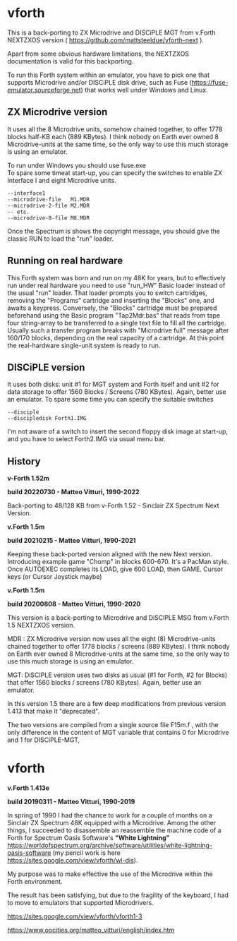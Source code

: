 # vforth

This is a back-porting to ZX Microdrive and DISCiPLE MGT from v.Forth NEXTZXOS version ( https://github.com/mattsteeldue/vforth-next ).

Apart from some obvious hardware limitations, the NEXTZXOS documentation is valid for this backporting.

To run this Forth system within an emulator, you have to pick one that supports Microdrive and/or DISCiPLE disk drive, such as Fuse (https://fuse-emulator.sourceforge.net) that works well under Windows and Linux.


ZX Microdrive version  
---------------------
It uses all the 8 Microdrive units, somehow chained together, to offer 1778 blocks half-KB each (889 KBytes). I
think nobody on Earth ever owned 8 Microdrive-units at the same time, so the only way to use this much storage is using an emulator.


To run under Windows you should use  fuse.exe  
To spare some timeat start-up, you can specify the switches to enable ZX Interface I and eight Microdrive units.

    --interface1   
    --microdrive-file   M1.MDR  
    --microdrive-2-file M2.MDR
    -- etc.
    --microdrive-8-file M8.MDR


Once the Spectrum is shows the copyright message, you should give the classic  RUN  to load the "run" loader.

Running on real hardware
------------------------
This Forth system was born and run on my  48K  for years, but to effectively run under real hardware you need to use "run_HW" Basic loader instead of the usual "run" loader. That loader prompts you to switch cartridges, removing the "Programs" cartridge and inserting the "Blocks" one, and awaits a keypress.
Conversely, the "Blocks" cartridge must be prepared beforehand using the Basic program "Tap2Mdr.bas" that reads from tape four string-array to be transferred to a single text file to fill all the cartridge. Usually such a transfer program breaks with "Microdrive full" message after 160/170 blocks, depending on the real capacity of a cartridge. At this point the real-hardware single-unit system is ready to run.



DISCiPLE version 
----------------
It uses both disks: unit #1 for MGT system and Forth itself and unit #2 for data storage to offer 1560 Blocks / Screens (780 KBytes). 
Again, better use an emulator.
To spare some time you can specify the suitable switches

    --disciple 
    --discipledisk Forth1.IMG 

I'm not aware of a switch to insert the second floppy disk image at start-up, and you have to select Forth2.IMG via usual menu bar.



History
-------


__v-Forth 1.52m__ 

__build 20220730 - Matteo Vitturi, 1990-2022__

Back-porting to 48/128 KB from v-Forth 1.52 - Sinclair ZX Spectrum Next Version.



__v.Forth 1.5m__ 

__build 20210215 - Matteo Vitturi, 1990-2021__

Keeping these back-ported version aligned with the new Next version.
Introducing example game "Chomp" in blocks 600-670. It's a PacMan style.
Once AUTOEXEC completes its LOAD, give 600 LOAD, then GAME.
Cursor keys (or Cursor Joystick maybe)



__v.Forth 1.5m__ 

__build 20200808 - Matteo Vitturi, 1990-2020__

This version is a back-porting to Microdrive and DiSCIPLE MSG from v.Forth 1.5 NEXTZXOS version.

MDR : ZX Microdrive version now uses all the eight (8) Microdrive-units chained together to offer 1778 blocks / screens (889 KBytes). I think nobody on Earth ever owned 8 Microdrive-units at the same time, so the only way to use this much storage is using an emulator.

MGT: DiSCIPLE version uses two disks as usual  (#1 for Forth, #2 for Blocks) that offer 1560 blocks / screens (780 KBytes). Again, better use an emulator.

In this version 1.5 there are a few deep modifications from previous version 1.413 that make it "deprecated".

The two versions are compiled from a single source file F15m.f , with the only difference in the content of MGT  variable  that contains  0 for  Microdrive and 1 for DISCiPLE-MGT, 



# vforth
__v.Forth 1.413e__ 

__build 20190311 - Matteo Vitturi, 1990-2019__

In spring of 1990 I had the chance to work for a couple of months on a Sinclair ZX Spectrum 48K equipped with a Microdrive. 
Among the other things, I succeeded to disassemble an reassemble the machine code of a Forth for Spectrum 
Oasis Software's __"White Lightning"__ https://worldofspectrum.org/archive/software/utilities/white-lightning-oasis-software (my pencil work is here https://sites.google.com/view/vforth/wl-dis).

My purpose was to make effective the use of the Microdrive within the Forth environment. 

The result has been satisfying, but due to the fragility of the keyboard, I had to move to emulators that supported Microdrivers.

https://sites.google.com/view/vforth/vforth1-3

https://www.oocities.org/matteo_vitturi/english/index.htm

